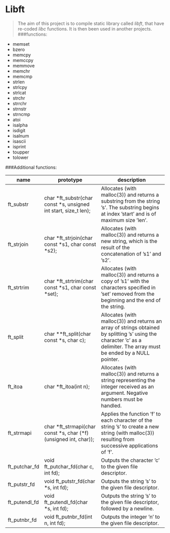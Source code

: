 # Libft
>The aim of this project is to compile static library called _libft_, that have 
re-coded _libc_ functions. It is then been used in another projects.
###functions:
- memset
- bzero
- memcpy
- memccpy
- memmove
- memchr
- memcmp
- strlen
- strlcpy
- strlcat
- strchr
- strrchr
- strnstr
- strncmp
- atoi
- isalpha
- isdigit
- isalnum
- isascii
- isprint
- toupper
- tolower


###Additional functions:

name|prototype|description
---|---|---
ft_substr|char *ft_substr(char const *s, unsigned int start, size_t len);|Allocates (with malloc(3)) and returns a substring from the string ’s’. The substring begins at index ’start’ and is of maximum size ’len’.
ft_strjoin|char *ft_strjoin(char const *s1, char const *s2);|Allocates (with malloc(3)) and returns a new string, which is the result of the concatenation of ’s1’ and ’s2’.
ft_strtrim|char *ft_strtrim(char const *s1, char const *set);|Allocates (with malloc(3)) and returns a copy of ’s1’ with the characters specified in ’set’ removed from the beginning and the end of the string.
ft_split|char **ft_split(char const *s, char c);|Allocates (with malloc(3)) and returns an array of strings obtained by splitting ’s’ using the character ’c’ as a delimiter. The array must be ended by a NULL pointer.
ft_itoa|char *ft_itoa(int n);|Allocates (with malloc(3)) and returns a string representing the integer received as an argument. Negative numbers must be handled.
ft_strmapi|char *ft_strmapi(char const *s, char (*f)(unsigned int, char));|Applies the function ’f’ to each character of the string ’s’ to create a new string (with malloc(3)) resulting from successive applications of ’f’.
ft_putchar_fd|void ft_putchar_fd(char c, int fd);|Outputs the character ’c’ to the given file descriptor.
ft_putstr_fd|void ft_putstr_fd(char *s, int fd);|Outputs the string ’s’ to the given file descriptor.
ft_putendl_fd|void ft_putendl_fd(char *s, int fd);|Outputs the string ’s’ to the given file descriptor, followed by a newline.
ft_putnbr_fd|void ft_putnbr_fd(int n, int fd);|Outputs the integer ’n’ to the given file descriptor.


